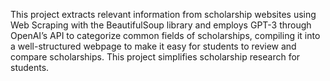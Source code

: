 This project extracts relevant information from scholarship websites using Web Scraping with the BeautifulSoup library and employs GPT-3
through OpenAI’s API to categorize common fields of scholarships, compiling it into a well-structured webpage to make it easy for students to
review and compare scholarships. This project simplifies scholarship research for students.
